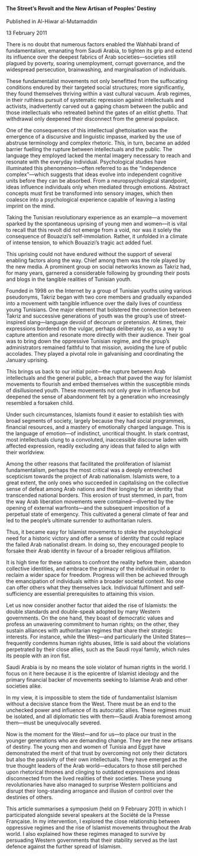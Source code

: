 <h4>The Street’s Revolt and the New Artisan of Peoples’ Destiny</h4>

Published in Al-Hiwar al-Mutamaddin

13 February 2011

There is no doubt that numerous factors enabled the Wahhabi brand of fundamentalism, emanating from Saudi Arabia, to tighten its grip and extend its influence over the deepest fabrics of Arab societies—societies still plagued by poverty, soaring unemployment, corrupt governance, and the widespread persecution, brainwashing, and marginalisation of individuals.

These fundamentalist movements not only benefitted from the suffocating conditions endured by their targeted social structures; more significantly, they found themselves thriving within a vast cultural vacuum. Arab regimes, in their ruthless pursuit of systematic repression against intellectuals and activists, inadvertently carved out a gaping chasm between the public and those intellectuals who retreated behind the gates of an elitist ghetto. That withdrawal only deepened their disconnect from the general populace.

One of the consequences of this intellectual ghettoisation was the emergence of a discursive and linguistic impasse, marked by the use of abstruse terminology and complex rhetoric. This, in turn, became an added barrier fuelling the rupture between intellectuals and the public. The language they employed lacked the mental imagery necessary to reach and resonate with the everyday individual. Psychological studies have illuminated this phenomenon—often referred to as the “independence complex”—which suggests that ideas evolve into independent cognitive units before they can be absorbed. From a neuropsychological standpoint, ideas influence individuals only when mediated through emotions. Abstract concepts must first be transformed into sensory images, which then coalesce into a psychological experience capable of leaving a lasting imprint on the mind.

Taking the Tunisian revolutionary experience as an example—a movement sparked by the spontaneous uprising of young men and women—it is vital to recall that this revolt did not emerge from a void, nor was it solely the consequence of Bouazizi’s self-immolation. Rather, it unfolded in a climate of intense tension, to which Bouazizi’s tragic act added fuel.

This uprising could not have endured without the support of several enabling factors along the way. Chief among them was the role played by the new media. A prominent group on social networks known as Takriz had, for many years, garnered a considerable following by grounding their posts and blogs in the tangible realities of Tunisian youth.

Founded in 1998 on the Internet by a group of Tunisian youths using various pseudonyms, Takriz began with two core members and gradually expanded into a movement with tangible influence over the daily lives of countless young Tunisians. One major element that bolstered the connection between Takriz and successive generations of youth was the group’s use of street-inspired slang—language devoid of decorum or pretension. At times, their expressions bordered on the vulgar, perhaps deliberately so, as a way to capture attention and resonate more directly with their audience. Their goal was to bring down the oppressive Tunisian regime, and the group’s administrators remained faithful to that mission, avoiding the lure of public accolades. They played a pivotal role in galvanising and coordinating the January uprising.

This brings us back to our initial point—the rupture between Arab intellectuals and the general public, a breach that paved the way for Islamist movements to flourish and embed themselves within the susceptible minds of disillusioned youth. These movements not only grew in influence but deepened the sense of abandonment felt by a generation who increasingly resembled a forsaken child.

Under such circumstances, Islamists found it easier to establish ties with broad segments of society, largely because they had social programmes, financial resources, and a mastery of emotionally charged language. This is the language of emotion—of indistinct, uncritical thought. In stark contrast, most intellectuals clung to a convoluted, inaccessible discourse laden with affected expression, readily excluding any ideas that failed to align with their worldview.

Among the other reasons that facilitated the proliferation of Islamist fundamentalism, perhaps the most critical was a deeply entrenched scepticism towards the project of Arab nationalism. Islamists were, to a great extent, the only ones who succeeded in capitalising on the collective sense of defeat among Arab nations and their longing for an identity that transcended national borders. This erosion of trust stemmed, in part, from the way Arab liberation movements were contained—diverted by the opening of external warfronts—and the subsequent imposition of a perpetual state of emergency. This cultivated a general climate of fear and led to the people’s ultimate surrender to authoritarian rulers.

Thus, it became easy for Islamist movements to stoke the psychological need for a historic victory and offer a sense of identity that could replace the failed Arab nationalist dream. In doing so, they encouraged people to forsake their Arab identity in favour of a broader religious affiliation.

It is high time for these nations to confront the reality before them, abandon collective identities, and embrace the primacy of the individual in order to reclaim a wider space for freedom. Progress will then be achieved through the emancipation of individuals within a broader societal context. No one can offer others what they themselves lack. Individual fulfilment and self-sufficiency are essential prerequisites to attaining this vision.

Let us now consider another factor that aided the rise of Islamists: the double standards and double-speak adopted by many Western governments. On the one hand, they boast of democratic values and profess an unwavering commitment to human rights; on the other, they sustain alliances with authoritarian regimes that share their strategic interests. For instance, while the West—and particularly the United States—frequently condemns human rights abuses, little is said about the violations perpetrated by their close allies, such as the Saudi royal family, which rules its people with an iron fist.

Saudi Arabia is by no means the sole violator of human rights in the world. I focus on it here because it is the epicentre of Islamist ideology and the primary financial backer of movements seeking to Islamise Arab and other societies alike.

In my view, it is impossible to stem the tide of fundamentalist Islamism without a decisive stance from the West. There must be an end to the unchecked power and influence of its autocratic allies. These regimes must be isolated, and all diplomatic ties with them—Saudi Arabia foremost among them—must be unequivocally severed.

Now is the moment for the West—and for us—to place our trust in the younger generations who are demanding change. They are the new artisans of destiny. The young men and women of Tunisia and Egypt have demonstrated the merit of that trust by overcoming not only their dictators but also the passivity of their own intellectuals. They have emerged as the true thought leaders of the Arab world—educators to those still perched upon rhetorical thrones and clinging to outdated expressions and ideas disconnected from the lived realities of their societies. These young revolutionaries have also managed to surprise Western politicians and disrupt their long-standing arrogance and illusion of control over the destinies of others.

This article summarises a symposium (held on 9 February 2011) in which I participated alongside several speakers at the Société de la Presse Française. In my intervention, I explored the close relationship between oppressive regimes and the rise of Islamist movements throughout the Arab world. I also explained how these regimes managed to survive by persuading Western governments that their stability served as the last defence against the further spread of Islamism.